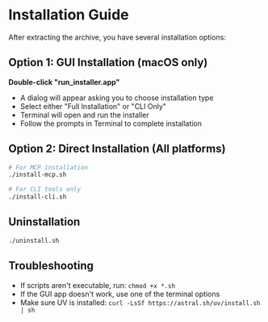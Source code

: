 # Installation Guide

After extracting the archive, you have several installation options:

## Option 1: GUI Installation (macOS only)
**Double-click "run_installer.app"**
- A dialog will appear asking you to choose installation type
- Select either "Full Installation" or "CLI Only"
- Terminal will open and run the installer
- Follow the prompts in Terminal to complete installation

## Option 2: Direct Installation (All platforms)
```bash
# For MCP installation
./install-mcp.sh

# For CLI tools only
./install-cli.sh
```

## Uninstallation
```bash
./uninstall.sh
```

## Troubleshooting
- If scripts aren't executable, run: `chmod +x *.sh`
- If the GUI app doesn't work, use one of the terminal options
- Make sure UV is installed: `curl -LsSf https://astral.sh/uv/install.sh | sh`
